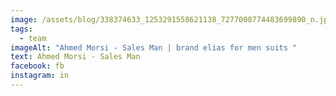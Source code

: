 ```yaml
---
image: /assets/blog/338374633_1253291558621138_7277000774483699890_n.jpg
tags:
  - team
imageAlt: "Ahmed Morsi - Sales Man | brand elias for men suits "
text: Ahmed Morsi - Sales Man
facebook: fb
instagram: in
---
```

